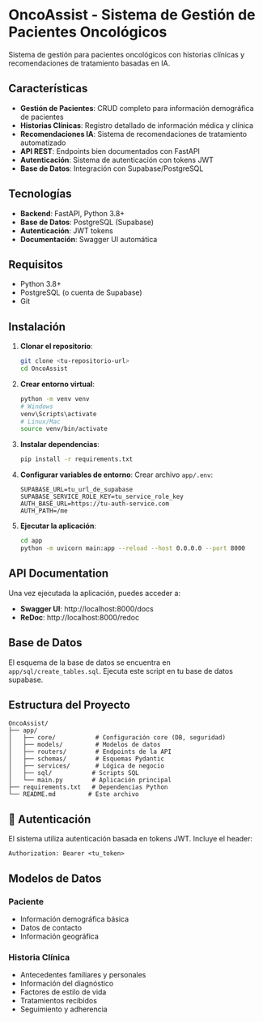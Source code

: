 # OncoAssist - Sistema de Gestión de Pacientes Oncológicos

Sistema de gestión para pacientes oncológicos con historias clínicas y recomendaciones de tratamiento basadas en IA.

## Características

- **Gestión de Pacientes**: CRUD completo para información demográfica de pacientes
- **Historias Clínicas**: Registro detallado de información médica y clínica
- **Recomendaciones IA**: Sistema de recomendaciones de tratamiento automatizado
- **API REST**: Endpoints bien documentados con FastAPI
- **Autenticación**: Sistema de autenticación con tokens JWT
- **Base de Datos**: Integración con Supabase/PostgreSQL

## Tecnologías

- **Backend**: FastAPI, Python 3.8+
- **Base de Datos**: PostgreSQL (Supabase)
- **Autenticación**: JWT tokens
- **Documentación**: Swagger UI automática

## Requisitos

- Python 3.8+
- PostgreSQL (o cuenta de Supabase)
- Git

## Instalación

1. **Clonar el repositorio**:
   ```bash
   git clone <tu-repositorio-url>
   cd OncoAssist
   ```

2. **Crear entorno virtual**:
   ```bash
   python -m venv venv
   # Windows
   venv\Scripts\activate
   # Linux/Mac
   source venv/bin/activate
   ```

3. **Instalar dependencias**:
   ```bash
   pip install -r requirements.txt
   ```

4. **Configurar variables de entorno**:
   Crear archivo `app/.env`:
   ```env
   SUPABASE_URL=tu_url_de_supabase
   SUPABASE_SERVICE_ROLE_KEY=tu_service_role_key
   AUTH_BASE_URL=https://tu-auth-service.com
   AUTH_PATH=/me
   ```

5. **Ejecutar la aplicación**:
   ```bash
   cd app
   python -m uvicorn main:app --reload --host 0.0.0.0 --port 8000
   ```

## API Documentation

Una vez ejecutada la aplicación, puedes acceder a:
- **Swagger UI**: http://localhost:8000/docs
- **ReDoc**: http://localhost:8000/redoc

## Base de Datos

El esquema de la base de datos se encuentra en `app/sql/create_tables.sql`. Ejecuta este script en tu base de datos supabase.

## Estructura del Proyecto

```
OncoAssist/
├── app/
│   ├── core/           # Configuración core (DB, seguridad)
│   ├── models/         # Modelos de datos
│   ├── routers/        # Endpoints de la API
│   ├── schemas/        # Esquemas Pydantic
│   ├── services/       # Lógica de negocio
│   ├── sql/           # Scripts SQL
│   └── main.py        # Aplicación principal
├── requirements.txt   # Dependencias Python
└── README.md         # Este archivo
```

## 🔐 Autenticación

El sistema utiliza autenticación basada en tokens JWT. Incluye el header:
```
Authorization: Bearer <tu_token>
```

## Modelos de Datos

### Paciente
- Información demográfica básica
- Datos de contacto
- Información geográfica

### Historia Clínica
- Antecedentes familiares y personales
- Información del diagnóstico
- Factores de estilo de vida
- Tratamientos recibidos
- Seguimiento y adherencia
